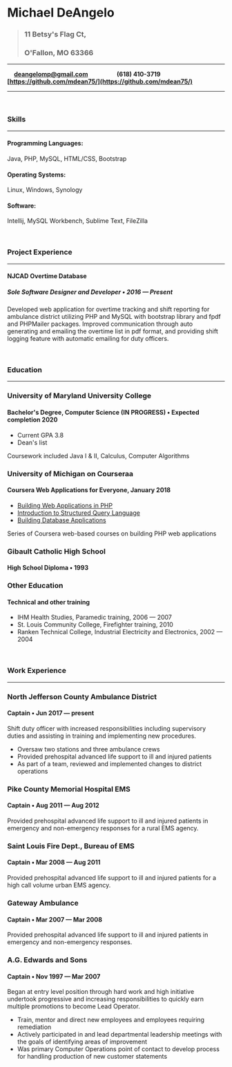 # Michael DeAngelo
>### 11 Betsy's Flag Ct,
>### O'Fallon, MO  63366

***
&nbsp; &nbsp; **[deangelomp@gmail.com](mailto:deangelomp@gmail.com)** &nbsp; &nbsp; &nbsp; &nbsp; &nbsp; &nbsp; &nbsp; &nbsp; **(618) 410-3719** &nbsp; &nbsp; &nbsp; &nbsp; &nbsp;  &nbsp; &nbsp; &nbsp; **[https://github.com/mdean75/](https://github.com/mdean75/)** &nbsp; &nbsp; &nbsp;

***

&nbsp;
### Skills
***

#### Programming Languages:
  Java, PHP, MySQL, HTML/CSS, Bootstrap

#### Operating Systems:
  Linux, Windows, Synology

#### Software:
  Intellij, MySQL Workbench, Sublime Text, FileZilla

    
&nbsp;
### Project Experience
***

#### NJCAD Overtime Database
##### Sole Software Designer and Developer &bull; 2016 &mdash; Present
Developed web application for overtime tracking and shift reporting for ambulance district utilizing PHP and MySQL with bootstrap library and fpdf and PHPMailer packages. Improved communication through auto generating and emailing the overtime list in pdf format, and providing shift logging feature with automatic emailing for duty officers.

&nbsp;
### Education
***

### University of Maryland University College
#### Bachelor's Degree, Computer Science (IN PROGRESS) &bull; Expected completion 2020
 * Current GPA 3.8
 * Dean's list

Coursework included Java I & II, Calculus, Computer Algorithms

### University of Michigan on Courseraa
#### Coursera Web Applications for Everyone, January 2018
 * [Building Web Applications in PHP](https://www.coursera.org/account/accomplishments/certificate/XFL529WXZLZB)
 * [Introduction to Structured Query Language](https://www.coursera.org/account/accomplishments/certificate/L9ZB2LVPAUTZ)
 * [Building Database Applications](https://www.coursera.org/account/accomplishments/certificate/23EZCTPQXWBL)

Series of Coursera web-based courses on building PHP web applications

### Gibault Catholic High School
#### High School Diploma &bull; 1993

### Other Education
#### Technical and other training
 * IHM Health Studies, Paramedic training, 2006 &mdash; 2007
 * St. Louis Community College, Firefighter training, 2010
 * Ranken Technical College, Industrial Electricity and Electronics, 2002 &mdash; 2004

&nbsp;
### Work Experience
***

### North Jefferson County Ambulance District
#### Captain &bull; Jun 2017 &mdash; present
Shift duty officer with increased responsibilities including supervisory duties and assisting in training and implementing new procedures.
 * Oversaw two stations and three ambulance crews
 * Provided prehospital advanced life support to ill and injured patients
 * As part of a team, reviewed and implemented changes to district operations

### Pike County Memorial Hospital EMS
#### Captain &bull; Aug 2011 &mdash; Aug 2012
Provided prehospital advanced life support to ill and injured patients in emergency and non-emergency responses for a rural EMS agency.

### Saint Louis Fire Dept., Bureau of EMS
#### Captain &bull; Mar 2008 &mdash; Aug 2011
Provided prehospital advanced life support to ill and injured patients for a high call volume urban EMS agency.

### Gateway Ambulance
#### Captain &bull; Mar 2007 &mdash; Mar 2008
Provided prehospital advanced life support to ill and injured patients in emergency and non-emergency responses.

### A.G. Edwards and Sons
#### Captain &bull; Nov 1997 &mdash; Mar 2007
Began at entry level position through hard work and high initiative undertook progressive and increasing responsibilities to quickly earn multiple promotions to become Lead Operator.
 * Train, mentor and direct new employees and employees requiring remediation
 * Actively participated in and lead departmental leadership meetings with the goals of identifying areas of improvement
 * Was primary Computer Operations point of contact to develop process for handling production of new customer statements



